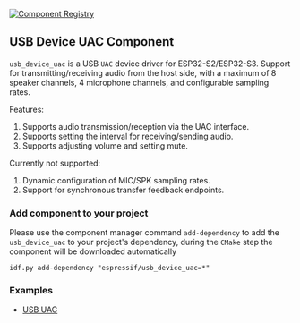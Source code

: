 [![Component Registry](https://components.espressif.com/components/espressif/usb_device_uac/badge.svg)](https://components.espressif.com/components/espressif/usb_device_uac)

## USB Device UAC Component

`usb_device_uac` is a USB `UAC` device driver for ESP32-S2/ESP32-S3. Support for transmitting/receiving audio from the host side, with a maximum of 8 speaker channels, 4 microphone channels, and configurable sampling rates.

Features:

1. Supports audio transmission/reception via the UAC interface.
2. Supports setting the interval for receiving/sending audio.
3. Supports adjusting volume and setting mute.

Currently not supported:

1. Dynamic configuration of MIC/SPK sampling rates.
2. Support for synchronous transfer feedback endpoints.

### Add component to your project

Please use the component manager command `add-dependency` to add the `usb_device_uac` to your project's dependency, during the `CMake` step the component will be downloaded automatically

```
idf.py add-dependency "espressif/usb_device_uac=*"
```

### Examples

* [USB UAC](https://github.com/espressif/esp-iot-solution/tree/master/examples/usb/device/usb_UAC)
